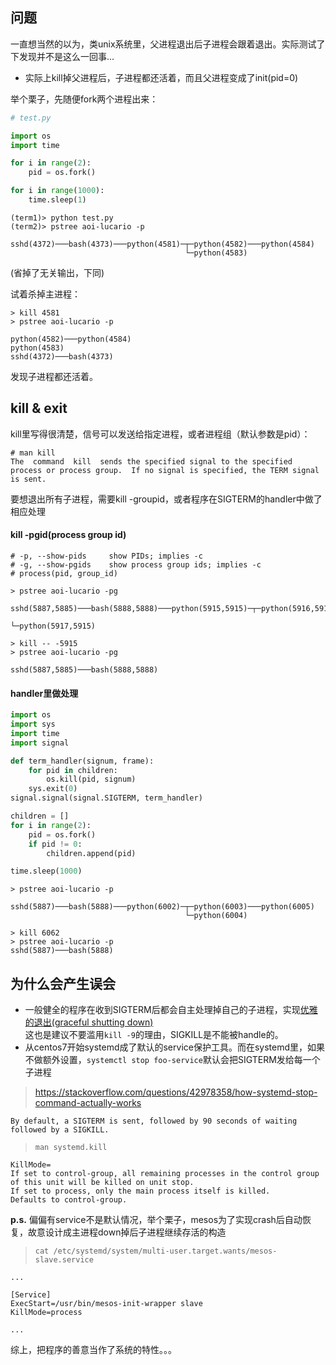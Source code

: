## 问题

一直想当然的以为，类unix系统里，父进程退出后子进程会跟着退出。实际测试了下发现并不是这么一回事...
- 实际上kill掉父进程后，子进程都还活着，而且父进程变成了init(pid=0)

举个栗子，先随便fork两个进程出来：
```python
# test.py

import os
import time

for i in range(2):
    pid = os.fork()

for i in range(1000):
    time.sleep(1)
```

```
(term1)> python test.py
(term2)> pstree aoi-lucario -p

sshd(4372)───bash(4373)───python(4581)─┬─python(4582)───python(4584)
                                       └─python(4583)
```
(省掉了无关输出，下同)

试着杀掉主进程：
```
> kill 4581
> pstree aoi-lucario -p

python(4582)───python(4584)
python(4583)
sshd(4372)───bash(4373)
```
发现子进程都还活着。

## kill & exit
kill里写得很清楚，信号可以发送给指定进程，或者进程组（默认参数是pid）：
```
# man kill
The  command  kill  sends the specified signal to the specified process or process group.  If no signal is specified, the TERM signal is sent.
```

要想退出所有子进程，需要kill -groupid，或者程序在SIGTERM的handler中做了相应处理

#### kill -pgid(process group id)
```
# -p, --show-pids     show PIDs; implies -c
# -g, --show-pgids    show process group ids; implies -c
# process(pid, group_id)

> pstree aoi-lucario -pg

sshd(5887,5885)───bash(5888,5888)───python(5915,5915)─┬─python(5916,5915)───python(5918,5915)
                                                      └─python(5917,5915)

> kill -- -5915
> pstree aoi-lucario -pg

sshd(5887,5885)───bash(5888,5888)
```


#### handler里做处理
```python
import os
import sys
import time
import signal

def term_handler(signum, frame):
    for pid in children:
        os.kill(pid, signum)
    sys.exit(0)
signal.signal(signal.SIGTERM, term_handler)

children = []
for i in range(2):
    pid = os.fork()
    if pid != 0:
        children.append(pid)

time.sleep(1000)
```

```
> pstree aoi-lucario -p

sshd(5887)───bash(5888)───python(6002)─┬─python(6003)───python(6005)
                                       └─python(6004)

> kill 6062
> pstree aoi-lucario -p
sshd(5887)───bash(5888)
```

## 为什么会产生误会
- 一般健全的程序在收到SIGTERM后都会自主处理掉自己的子进程，实现[优雅的退出(graceful shutting down)](https://github.com/shadowsocks/shadowsocks/blob/master/shadowsocks/server.py#L78-L83)  
这也是建议不要滥用`kill -9`的理由，SIGKILL是不能被handle的。
- 从centos7开始systemd成了默认的service保护工具。而在systemd里，如果不做额外设置，`systemctl stop foo-service`默认会把SIGTERM发给每一个子进程

> https://stackoverflow.com/questions/42978358/how-systemd-stop-command-actually-works
```
By default, a SIGTERM is sent, followed by 90 seconds of waiting followed by a SIGKILL.
```

> `man systemd.kill`
```
KillMode=
If set to control-group, all remaining processes in the control group of this unit will be killed on unit stop.
If set to process, only the main process itself is killed. 
Defaults to control-group.
```

**p.s.** 偏偏有service不是默认情况，举个栗子，mesos为了实现crash后自动恢复，故意设计成主进程down掉后子进程继续存活的构造
> `cat /etc/systemd/system/multi-user.target.wants/mesos-slave.service`
```
...

[Service]
ExecStart=/usr/bin/mesos-init-wrapper slave
KillMode=process

...
```

综上，把程序的善意当作了系统的特性。。。
